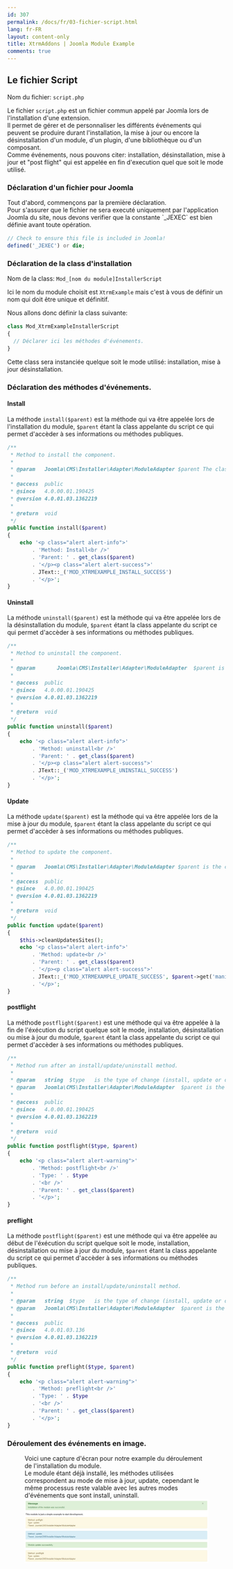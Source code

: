 ```yaml
---
id: 307
permalink: /docs/fr/03-fichier-script.html
lang: fr-FR
layout: content-only
title: XtrmAddons | Joomla Module Example
comments: true
---
```


## Le fichier Script

<p>
	Nom du fichier: <code><span class="nc">script.php</span></code>
</p>

<p class="text-justify">
	Le fichier <code><span class="nc">script.php</span></code> est un fichier commun appelé par Joomla lors de l'installation d'une extension.<br />
	Il permet de gérer et de personnaliser les différents événements qui peuvent se produire durant l'installation, la mise à jour ou encore la désinstallation d'un module, d'un plugin, d'une bibliothèque ou d'un composant.<br />
	Comme événements, nous pouvons citer: installation, désinstallation, mise à jour et "post flight" qui est appelée en fin d'execution quel que soit le mode utilisé.
</p>

### Déclaration d'un fichier pour Joomla

<p class="text-justify">
	Tout d'abord, commençons par la première déclaration.<br />
	Pour s'assurer que le fichier ne sera executé uniquement par l'application Joomla du site, nous devons verifier que la constante `_JEXEC` est bien définie avant toute opération.
</p>

```php
// Check to ensure this file is included in Joomla!
defined('_JEXEC') or die;
```

### Déclaration de la class d'installation

<p class="text-justify">
	Nom de la class: <code><span class="nc">Mod_</span><span class="nc text-italic">[nom du module]</span><span class="nc">InstallerScript</span></code>
</p>

<p class="text-justify">
	Ici le nom du module choisit est <code>XtrmExample</code> mais c'est à vous de définir un nom qui doit être unique et définitif.<br />
</p>

<p class="text-justify">
	Nous allons donc définir la class suivante:<br />
</p>

```php
class Mod_XtrmExampleInstallerScript
{
  // Déclarer ici les méthodes d'événements.
}
```
<p class="text-justify">
	Cette class sera instanciée quelque soit le mode utilisé: installation, mise à jour désinstallation.
</p>

### Déclaration des méthodes d'événements.

#### Install

<p class="text-justify">
	La méthode <code>install($parent)</code> est la méthode qui va être appelée lors de l'installation du module, <code>$parent</code> étant la class appelante du script ce qui permet d'accèder à ses informations ou méthodes publiques.
</p>

```php
/**
 * Method to install the component.
 *
 * @param   Joomla\CMS\Installer\Adapter\ModuleAdapter $parent The class that calling this method.
 *
 * @access	public
 * @since 	4.0.00.01.190425
 * @version 4.0.01.03.1362219
 *
 * @return 	void
 */
public function install($parent)
{
	echo '<p class="alert alert-info">'
		. 'Method: Install<br />'
		. 'Parent: ' . get_class($parent)
		. '</p><p class="alert alert-success">'
		. JText::_('MOD_XTRMEXAMPLE_INSTALL_SUCCESS')
		. '</p>';
}
```

#### Uninstall

<p class="text-justify">
	La méthode <code>uninstall($parent)</code> est la méthode qui va être appelée lors de la désinstallation du module, <code>$parent</code> étant la class appelante du script ce qui permet d'accèder à ses informations ou méthodes publiques.
</p>

```php
/**
 * Method to uninstall the component.
 *
 * @param		Joomla\CMS\Installer\Adapter\ModuleAdapter	$parent	is the class calling this method.
 *
 * @access	public
 * @since 	4.0.00.01.190425
 * @version 4.0.01.03.1362219
 *
 * @return  void
 */
public function uninstall($parent)
{
	echo '<p class="alert alert-info">'
		. 'Method: uninstall<br />'
		. 'Parent: ' . get_class($parent)
		. '</p><p class="alert alert-success">'
		. JText::_('MOD_XTRMEXAMPLE_UNINSTALL_SUCCESS')
		. '</p>';
}
```

#### Update

<p class="text-justify">
	La méthode <code>update($parent)</code> est la méthode qui va être appelée lors de la mise à jour du module, <code>$parent</code> étant la class appelante du script ce qui permet d'accèder à ses informations ou méthodes publiques.
</p>

```php
/**
 * Method to update the component.
 *
 * @param 	Joomla\CMS\Installer\Adapter\ModuleAdapter $parent is the class calling this method.
 *
 * @access	public
 * @since 	4.0.00.01.190425
 * @version 4.0.01.03.1362219
 *
 * @return 	void
 */
public function update($parent)
{
	$this->cleanUpdatesSites();
	echo '<p class="alert alert-info">'
		. 'Method: update<br />'
		. 'Parent: ' . get_class($parent)
		. '</p><p class="alert alert-success">'
		. JText::_('MOD_XTRMEXAMPLE_UPDATE_SUCCESS', $parent->get('manifest')->version)
		. '</p>';
}
```

#### postflight

<p class="text-justify">
	La méthode <code>postflight($parent)</code> est une méthode qui va être appelée à la fin de l'éxécution du script quelque soit le mode, installation, désinstallation ou mise à jour du module, <code>$parent</code> étant la class appelante du script ce qui permet d'accèder à ses informations ou méthodes publiques.
</p>

```php
/**
 * Method run after an install/update/uninstall method.
 *
 * @param 	string	$type	is the type of change (install, update or discover_install)
 * @param 	Joomla\CMS\Installer\Adapter\ModuleAdapter	$parent	is the class calling this method
 *
 * @access	public
 * @since 	4.0.00.01.190425
 * @version 4.0.01.03.1362219
 *
 * @return 	void
 */
public function postflight($type, $parent)
{
	echo '<p class="alert alert-warning">'
		. 'Method: postflight<br />'
		. 'Type: ' . $type
		. '<br />'
		. 'Parent: ' . get_class($parent)
		. '</p>';
}
```

#### preflight

<p class="text-justify">
	La méthode <code>postflight($parent)</code> est une méthode qui va être appelée au début de l'éxécution du script quelque soit le mode, installation, désinstallation ou mise à jour du module, <code>$parent</code> étant la class appelante du script ce qui permet d'accèder à ses informations ou méthodes publiques.
</p>

```php
/**
 * Method run before an install/update/uninstall method.
 *
 * @param 	string	$type	is the type of change (install, update or discover_install)
 * @param 	Joomla\CMS\Installer\Adapter\ModuleAdapter	$parent	is the class calling this method
 *
 * @access	public
 * @since 	4.0.01.03.136
 * @version 4.0.01.03.1362219
 *
 * @return 	void
 */
public function preflight($type, $parent)
{
	echo '<p class="alert alert-warning">'
		. 'Method: preflight<br />'
		. 'Type: ' . $type
		. '<br />'
		. 'Parent: ' . get_class($parent)
		. '</p>';
}
```

### Déroulement des événements en image.

<figure>
	<figcaption class="text-justify">
		Voici une capture d'écran pour notre example du déroulement de l'installation du module.<br />
		Le module étant déjà installé, les méthodes utilisées correspondent au mode de mise à jour, <span class="font-italic">update</span>, cependant le même processus reste valable avec les autres modes d'événements que sont <span class="font-italic">install, uninstall</span>.
	</figcaption>
	<img src="/assets/images/module-xtrmexample-install.jpg" alt="Module XtrmExample Install" title="Module XtrmExample Install" />
</figure>